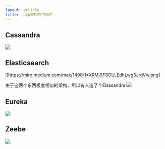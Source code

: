 ```yaml
---
layout: article
title:  p2p架构的中间件
---
```


## Cassandra
![](https://image.slidesharecdn.com/cassandrav3-150111145524-conversion-gate02/95/cassandra-overview-3-638.jpg?cb=1420988620)


## Elasticsearch
![https://miro.medium.com/max/1498/1*XRMj0T8OU_EdhLwg3JrdVw.png]


由于这两个东西极度相似的架构，所以有人造了个Elassandra
![](https://miro.medium.com/max/1560/1*_wVci_sIF9qMKj3hUlnMKg.jpeg)

## Eureka
![](https://d33wubrfki0l68.cloudfront.net/716e43d51e0c727e0ba28625a115a0ca0f31454b/03eeb/assets/images/eureka-architecture.png)


## Zeebe
![](https://docs.zeebe.io/basics/cluster.png)
